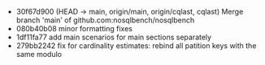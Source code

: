 - 30f67d900 (HEAD -> main, origin/main, origin/cqlast, cqlast) Merge branch 'main' of github.com:nosqlbench/nosqlbench
- 080b40b08 minor formatting fixes
- 1df11fa77 add main scenarios for main sections separately
- 279bb2242 fix for cardinality estimates: rebind all patition keys with the same modulo
